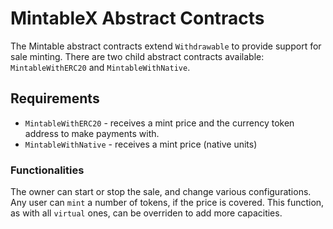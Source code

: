 # MintableX Abstract Contracts
The Mintable abstract contracts extend `Withdrawable` to provide support for sale minting. There are two child abstract contracts available: `MintableWithERC20` and `MintableWithNative`.

## Requirements
- `MintableWithERC20` - receives a mint price and the currency token address to make payments with.
- `MintableWithNative` - receives a mint price (native units)


### Functionalities 
The owner can start or stop the sale, and change various configurations. Any user can `mint` a number of tokens, if the price is covered. This function, as with all `virtual` ones, can be overriden to add more capacities.
